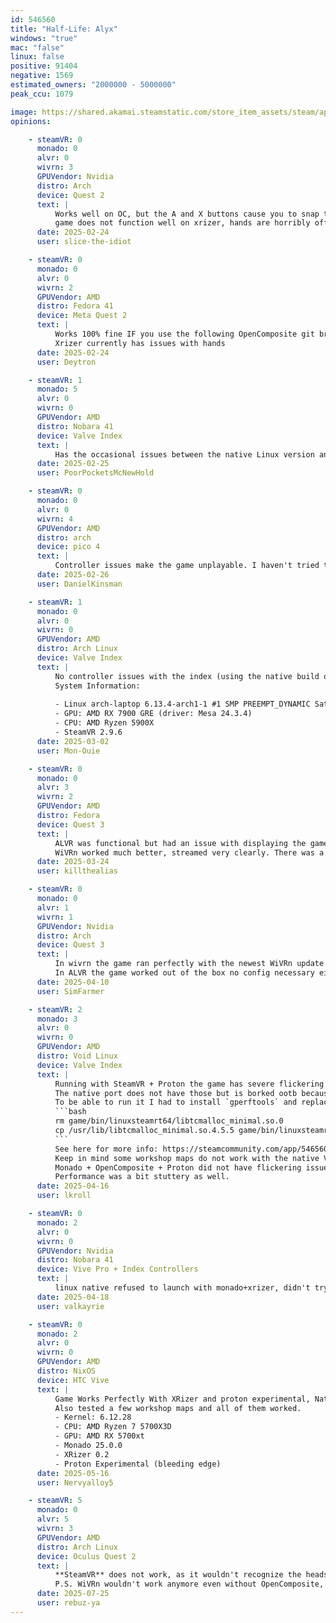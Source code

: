 ```yaml
---
id: 546560
title: "Half-Life: Alyx"
windows: "true"
mac: "false"
linux: false
positive: 91404
negative: 1569
estimated_owners: "2000000 - 5000000"
peak_ccu: 1079

image: https://shared.akamai.steamstatic.com/store_item_assets/steam/apps/546560/header.jpg?t=1673391297
opinions:

    - steamVR: 0
      monado: 0
      alvr: 0
      wivrn: 3
      GPUVendor: Nvidia
      distro: Arch
      device: Quest 2
      text: |
          Works well on OC, but the A and X buttons cause you to snap turn right and left respectively, and i'm not sure if you can change that
          game does not function well on xrizer, hands are horribly offset and thumbsticks do nothing
      date: 2025-02-24
      user: slice-the-idiot

    - steamVR: 0
      monado: 0
      alvr: 0
      wivrn: 2
      GPUVendor: AMD
      distro: Fedora 41
      device: Meta Quest 2
      text: |
          Works 100% fine IF you use the following OpenComposite git branch : https://gitlab.com/OrionMoonclaw/OpenOVR/-/tree/priorities to fix the A and X buttons (use Envision to easily switch branch)
          Xrizer currently has issues with hands
      date: 2025-02-24
      user: Deytron

    - steamVR: 1
      monado: 5
      alvr: 0
      wivrn: 0
      GPUVendor: AMD
      distro: Nobara 41
      device: Valve Index
      text: |
          Has the occasional issues between the native Linux version and Proton ran one detecting the headset or SteamVR process, but that might be a bit out of this report. The game doesn't run at all with Monado however, sadly. Crash with asking a SteamVR process at start.
      date: 2025-02-25
      user: PoorPocketsMcNewHold

    - steamVR: 0
      monado: 0
      alvr: 0
      wivrn: 4
      GPUVendor: AMD
      distro: arch
      device: pico 4
      text: |
          Controller issues make the game unplayable. I haven't tried the dedicated branch of opencomposite.
      date: 2025-02-26
      user: DanielKinsman

    - steamVR: 1
      monado: 0
      alvr: 0
      wivrn: 0
      GPUVendor: AMD
      distro: Arch Linux
      device: Valve Index
      text: |
          No controller issues with the index (using the native build of Alyx).
          System Information:
           
          - Linux arch-laptop 6.13.4-arch1-1 #1 SMP PREEMPT_DYNAMIC Sat, 22 Feb 2025 00:37:05 +0000 x86_64 GNU/Linux
          - GPU: AMD RX 7900 GRE (driver: Mesa 24.3.4)
          - CPU: AMD Ryzen 5900X
          - SteamVR 2.9.6
      date: 2025-03-02
      user: Mon-Ouie

    - steamVR: 0
      monado: 0
      alvr: 3
      wivrn: 2
      GPUVendor: AMD
      distro: Fedora
      device: Quest 3
      text: |
          ALVR was functional but had an issue with displaying the game too brightly.
          WiVRn worked much better, streamed very clearly. There was a controller issue at first where the left and right lower face buttons cause the view to rotate 90 degrees; difficult to work with as those buttons also serve a gameplay purpose when holding the pistol or syringe. This was fixed by downloading and compiling the latest version of XRizer  (v0.2 at time of writing) and adding it to the launch options as VR_OVERRIDE=/home/<myhomedirectory>/xrizer/target/release/ . Now it works fantastically, best way to play the game on Linux so far!
      date: 2025-03-24
      user: killthealias

    - steamVR: 0
      monado: 0
      alvr: 1
      wivrn: 1
      GPUVendor: Nvidia
      distro: Arch
      device: Quest 3
      text: |
          In wivrn the game ran perfectly with the newest WiVRn update. The only thing not working properly are the loading screens which isn't a big deal. When the game loads rather than take you to the environment with the map it is just a black screen with ambient audio.
          In ALVR the game worked out of the box no config necessary either.
      date: 2025-04-10
      user: SimFarmer

    - steamVR: 2
      monado: 3
      alvr: 0
      wivrn: 0
      GPUVendor: AMD
      distro: Void Linux
      device: Valve Index
      text: |
          Running with SteamVR + Proton the game has severe flickering issues in certain areas.
          The native port does not have those but is borked ootb because of an outdated library.
          To be able to run it I had to install `gperftools` and replace the game library with the system one by doing the following in the HLA root dir:
          ```bash
          rm game/bin/linuxsteamrt64/libtcmalloc_minimal.so.0
          cp /usr/lib/libtcmalloc_minimal.so.4.5.5 game/bin/linuxsteamrt64/libtcmalloc_minimal.so.0
          ```
          See here for more info: https://steamcommunity.com/app/546560/discussions/0/4042608198327331164/
          Keep in mind some workshop maps do not work with the native Vulkan version sadly (like Post-Human for example).
          Monado + OpenComposite + Proton did not have flickering issues, but graphic rendering seemed a bit off.
          Performance was a bit stuttery as well.
      date: 2025-04-16
      user: lkroll

    - steamVR: 0
      monado: 2
      alvr: 0
      wivrn: 0
      GPUVendor: Nvidia
      distro: Nobara 41
      device: Vive Pro + Index Controllers
      text: |
          linux native refused to launch with monado+xrizer, didn't try opencomposite. had to switch to proton experimental to force the windows version. index controllers behave as expected.
      date: 2025-04-18
      user: valkayrie

    - steamVR: 0
      monado: 2
      alvr: 0
      wivrn: 0
      GPUVendor: AMD
      distro: NixOS
      device: HTC Vive
      text: |
          Game Works Perfectly With XRizer and proton experimental, Native version is borked.
          Also tested a few workshop maps and all of them worked.
          - Kernel: 6.12.28
          - CPU: AMD Ryzen 7 5700X3D
          - GPU: AMD RX 5700xt
          - Monado 25.0.0
          - XRizer 0.2
          - Proton Experimental (bleeding edge)
      date: 2025-05-16
      user: Nervyalloy5

    - steamVR: 5
      monado: 0
      alvr: 5
      wivrn: 3
      GPUVendor: AMD
      distro: Arch Linux
      device: Oculus Quest 2
      text: |
          **SteamVR** does not work, as it wouldn't recognize the headset and **Steam Link** can't connect to the PC. With **ALVR** the game launches (after a long setup) and you can play it, but until the first loading screen, where it crashes. I _did_ somehow get **WiVRn** working very well _once_, but the A and X buttons snap turn you 90 degrees to either side, hindering you a lot. Some people suggest using **OpenComposite**, in particular _OrionMoonclaw's "priorities"_ fork of it. I'm not sure whether I set it up wrong or not, but after I installed it the game would close itself just when it should start. I tried deleting everything and setting everything back up, but _I couldn't get it working again_.
          P.S. WiVRn wouldn't work anymore even without OpenComposite, or even on another computer!
      date: 2025-07-25
      user: rebuz-ya
---
```

